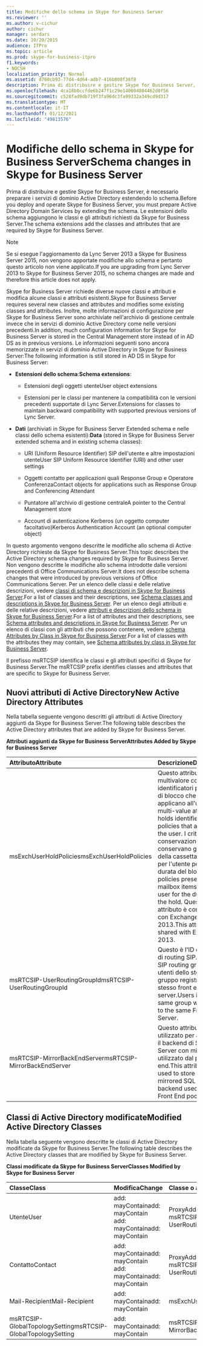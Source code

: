 ```yaml
---
title: Modifiche dello schema in Skype for Business Server
ms.reviewer: ''
ms.author: v-cichur
author: cichur
manager: serdars
ms.date: 10/20/2015
audience: ITPro
ms.topic: article
ms.prod: skype-for-business-itpro
f1.keywords:
- NOCSH
localization_priority: Normal
ms.assetid: d760cb93-77d4-4d64-adb7-416b808f36f8
description: Prima di distribuire e gestire Skype for Business Server, è necessario preparare i servizi di dominio Active Directory estendendo lo schema. Le estensioni dello schema aggiungono le classi e gli attributi richiesti da Skype for Business Server.
ms.openlocfilehash: 4ca18b0ccfde6b247f1c29e140004804462d0f56
ms.sourcegitcommit: c528fad9db719f3fa96dc3fa99332a349cd9d317
ms.translationtype: MT
ms.contentlocale: it-IT
ms.lasthandoff: 01/12/2021
ms.locfileid: "49813576"
---
```

# <a name="schema-changes-in-skype-for-business-server"></a><span data-ttu-id="94da4-104">Modifiche dello schema in Skype for Business Server</span><span class="sxs-lookup"><span data-stu-id="94da4-104">Schema changes in Skype for Business Server</span></span>
 
<span data-ttu-id="94da4-105">Prima di distribuire e gestire Skype for Business Server, è necessario preparare i servizi di dominio Active Directory estendendo lo schema.</span><span class="sxs-lookup"><span data-stu-id="94da4-105">Before you deploy and operate Skype for Business Server, you must prepare Active Directory Domain Services by extending the schema.</span></span> <span data-ttu-id="94da4-106">Le estensioni dello schema aggiungono le classi e gli attributi richiesti da Skype for Business Server.</span><span class="sxs-lookup"><span data-stu-id="94da4-106">The schema extensions add the classes and attributes that are required by Skype for Business Server.</span></span>

> [!NOTE]
> <span data-ttu-id="94da4-107">Se si esegue l'aggiornamento da Lync Server 2013 a Skype for Business Server 2015, non vengono apportate modifiche allo schema e pertanto questo articolo non viene applicato.</span><span class="sxs-lookup"><span data-stu-id="94da4-107">If you are upgrading from Lync Server 2013 to Skype for Business Server 2015, no schema changes are made and therefore this article does not apply.</span></span>
  
<span data-ttu-id="94da4-108">Skype for Business Server richiede diverse nuove classi e attributi e modifica alcune classi e attributi esistenti.</span><span class="sxs-lookup"><span data-stu-id="94da4-108">Skype for Business Server requires several new classes and attributes and modifies some existing classes and attributes.</span></span> <span data-ttu-id="94da4-109">Inoltre, molte informazioni di configurazione per Skype for Business Server sono archiviate nell'archivio di gestione centrale invece che in servizi di dominio Active Directory come nelle versioni precedenti.</span><span class="sxs-lookup"><span data-stu-id="94da4-109">In addition, much configuration information for Skype for Business Server is stored in the Central Management store instead of in AD DS as in previous versions.</span></span> <span data-ttu-id="94da4-110">Le informazioni seguenti sono ancora memorizzate in servizi di dominio Active Directory in Skype for Business Server:</span><span class="sxs-lookup"><span data-stu-id="94da4-110">The following information is still stored in AD DS in Skype for Business Server:</span></span>
  
- <span data-ttu-id="94da4-111">**Estensioni dello schema**:</span><span class="sxs-lookup"><span data-stu-id="94da4-111">**Schema extensions**:</span></span>
    
  - <span data-ttu-id="94da4-112">Estensioni degli oggetti utente</span><span class="sxs-lookup"><span data-stu-id="94da4-112">User object extensions</span></span>
    
  - <span data-ttu-id="94da4-113">Estensioni per le classi per mantenere la compatibilità con le versioni precedenti supportate di Lync Server.</span><span class="sxs-lookup"><span data-stu-id="94da4-113">Extensions for classes to maintain backward compatibility with supported previous versions of Lync Server.</span></span>
    
- <span data-ttu-id="94da4-114">**Dati** (archiviati in Skype for Business Server Extended schema e nelle classi dello schema esistenti):</span><span class="sxs-lookup"><span data-stu-id="94da4-114">**Data** (stored in Skype for Business Server extended schema and in existing schema classes):</span></span>
    
  - <span data-ttu-id="94da4-115">URI (Uniform Resource Identifier) SIP dell'utente e altre impostazioni utente</span><span class="sxs-lookup"><span data-stu-id="94da4-115">User SIP Uniform Resource Identifier (URI) and other user settings</span></span>
    
  - <span data-ttu-id="94da4-116">Oggetti contatto per applicazioni quali Response Group e Operatore Conferenza</span><span class="sxs-lookup"><span data-stu-id="94da4-116">Contact objects for applications such as Response Group and Conferencing Attendant</span></span>
    
  - <span data-ttu-id="94da4-117">Puntatore all'archivio di gestione centrale</span><span class="sxs-lookup"><span data-stu-id="94da4-117">A pointer to the Central Management store</span></span>
    
  - <span data-ttu-id="94da4-118">Account di autenticazione Kerberos (un oggetto computer facoltativo)</span><span class="sxs-lookup"><span data-stu-id="94da4-118">Kerberos Authentication Account (an optional computer object)</span></span>
    
<span data-ttu-id="94da4-119">In questo argomento vengono descritte le modifiche allo schema di Active Directory richieste da Skype for Business Server.</span><span class="sxs-lookup"><span data-stu-id="94da4-119">This topic describes the Active Directory schema changes required by Skype for Business Server.</span></span> <span data-ttu-id="94da4-120">Non vengono descritte le modifiche allo schema introdotte dalle versioni precedenti di Office Communications Server.</span><span class="sxs-lookup"><span data-stu-id="94da4-120">It does not describe schema changes that were introduced by previous versions of Office Communications Server.</span></span> <span data-ttu-id="94da4-121">Per un elenco delle classi e delle relative descrizioni, vedere [classi di schema e descrizioni in Skype for Business Server](schema-classes-and-descriptions.md).</span><span class="sxs-lookup"><span data-stu-id="94da4-121">For a list of classes and their descriptions, see [Schema classes and descriptions in Skype for Business Server](schema-classes-and-descriptions.md).</span></span> <span data-ttu-id="94da4-122">Per un elenco degli attributi e delle relative descrizioni, vedere [attributi e descrizioni dello schema in Skype for Business Server](schema-attributes-and-descriptions.md).</span><span class="sxs-lookup"><span data-stu-id="94da4-122">For a list of attributes and their descriptions, see [Schema attributes and descriptions in Skype for Business Server](schema-attributes-and-descriptions.md).</span></span> <span data-ttu-id="94da4-123">Per un elenco di classi con gli attributi che possono contenere, vedere [schema Attributes by Class in Skype for Business Server](schema-attributes-by-class.md).</span><span class="sxs-lookup"><span data-stu-id="94da4-123">For a list of classes with the attributes they may contain, see [Schema attributes by class in Skype for Business Server](schema-attributes-by-class.md).</span></span>
  
<span data-ttu-id="94da4-124">Il prefisso msRTCSIP identifica le classi e gli attributi specifici di Skype for Business Server.</span><span class="sxs-lookup"><span data-stu-id="94da4-124">The msRTCSIP prefix identifies classes and attributes that are specific to Skype for Business Server.</span></span>
  
## <a name="new-active-directory-attributes"></a><span data-ttu-id="94da4-125">Nuovi attributi di Active Directory</span><span class="sxs-lookup"><span data-stu-id="94da4-125">New Active Directory Attributes</span></span>

<span data-ttu-id="94da4-126">Nella tabella seguente vengono descritti gli attributi di Active Directory aggiunti da Skype for Business Server.</span><span class="sxs-lookup"><span data-stu-id="94da4-126">The following table describes the Active Directory attributes that are added by Skype for Business Server.</span></span>
  
<span data-ttu-id="94da4-127">**Attributi aggiunti da Skype for Business Server**</span><span class="sxs-lookup"><span data-stu-id="94da4-127">**Attributes Added by Skype for Business Server**</span></span>

|<span data-ttu-id="94da4-128">**Attributo**</span><span class="sxs-lookup"><span data-stu-id="94da4-128">**Attribute**</span></span>|<span data-ttu-id="94da4-129">**Descrizione**</span><span class="sxs-lookup"><span data-stu-id="94da4-129">**Description**</span></span>|
|:-----|:-----|
|<span data-ttu-id="94da4-130">msExchUserHoldPolicies</span><span class="sxs-lookup"><span data-stu-id="94da4-130">msExchUserHoldPolicies</span></span>  <br/> |<span data-ttu-id="94da4-131">Questo attributo multivalore contiene gli identificatori per i criteri di blocco che si applicano all'utente.</span><span class="sxs-lookup"><span data-stu-id="94da4-131">This multi-value attribute holds identifiers for hold policies that apply to the user.</span></span> <span data-ttu-id="94da4-132">I criteri di conservazione conservano gli elementi della cassetta postale per l'utente per tutta la durata del blocco.</span><span class="sxs-lookup"><span data-stu-id="94da4-132">Hold policies preserve mailbox items for the user for the duration of the hold.</span></span> <span data-ttu-id="94da4-133">Questo attributo è condiviso con Exchange 2013.</span><span class="sxs-lookup"><span data-stu-id="94da4-133">This attribute is shared with Exchange 2013.</span></span>  <br/> |
|<span data-ttu-id="94da4-134">msRTCSIP-UserRoutingGroupId</span><span class="sxs-lookup"><span data-stu-id="94da4-134">msRTCSIP-UserRoutingGroupId</span></span>  <br/> |<span data-ttu-id="94da4-135">Questo è l'ID del gruppo di routing SIP.</span><span class="sxs-lookup"><span data-stu-id="94da4-135">This is the SIP routing group ID.</span></span> <span data-ttu-id="94da4-136">Gli utenti dello stesso gruppo registreranno lo stesso front end server.</span><span class="sxs-lookup"><span data-stu-id="94da4-136">Users in the same group will register to the same Front End Server.</span></span>  <br/> |
|<span data-ttu-id="94da4-137">msRTCSIP-MirrorBackEndServer</span><span class="sxs-lookup"><span data-stu-id="94da4-137">msRTCSIP-MirrorBackEndServer</span></span>  <br/> |<span data-ttu-id="94da4-138">Questo attributo viene utilizzato per archiviare il backend di SQL Server con mirroring utilizzato dal pool Front end.</span><span class="sxs-lookup"><span data-stu-id="94da4-138">This attribute is used to store the mirrored SQL Server backend used by the Front End pool.</span></span>  <br/> |
   
## <a name="modified-active-directory-classes"></a><span data-ttu-id="94da4-139">Classi di Active Directory modificate</span><span class="sxs-lookup"><span data-stu-id="94da4-139">Modified Active Directory Classes</span></span>

<span data-ttu-id="94da4-140">Nella tabella seguente vengono descritte le classi di Active Directory modificate da Skype for Business Server.</span><span class="sxs-lookup"><span data-stu-id="94da4-140">The following table describes the Active Directory classes that are modified by Skype for Business Server.</span></span>
  
<span data-ttu-id="94da4-141">**Classi modificate da Skype for Business Server**</span><span class="sxs-lookup"><span data-stu-id="94da4-141">**Classes Modified by Skype for Business Server**</span></span>

|<span data-ttu-id="94da4-142">**Classe**</span><span class="sxs-lookup"><span data-stu-id="94da4-142">**Class**</span></span>|<span data-ttu-id="94da4-143">**Modifica**</span><span class="sxs-lookup"><span data-stu-id="94da4-143">**Change**</span></span>|<span data-ttu-id="94da4-144">**Classe o attributo**</span><span class="sxs-lookup"><span data-stu-id="94da4-144">**Class or Attribute**</span></span>|
|:-----|:-----|:-----|
|<span data-ttu-id="94da4-145">Utente</span><span class="sxs-lookup"><span data-stu-id="94da4-145">User</span></span>  <br/> |<span data-ttu-id="94da4-146">add: mayContain</span><span class="sxs-lookup"><span data-stu-id="94da4-146">add: mayContain</span></span>  <br/> <span data-ttu-id="94da4-147">add: mayContain</span><span class="sxs-lookup"><span data-stu-id="94da4-147">add: mayContain</span></span>  <br/> |<span data-ttu-id="94da4-148">ProxyAddresses</span><span class="sxs-lookup"><span data-stu-id="94da4-148">ProxyAddresses</span></span>  <br/> <span data-ttu-id="94da4-149">msRTCSIP-UserRoutingGroupId</span><span class="sxs-lookup"><span data-stu-id="94da4-149">msRTCSIP-UserRoutingGroupId</span></span>  <br/> |
|<span data-ttu-id="94da4-150">Contatto</span><span class="sxs-lookup"><span data-stu-id="94da4-150">Contact</span></span>  <br/> |<span data-ttu-id="94da4-151">add: mayContain</span><span class="sxs-lookup"><span data-stu-id="94da4-151">add: mayContain</span></span>  <br/> <span data-ttu-id="94da4-152">add: mayContain</span><span class="sxs-lookup"><span data-stu-id="94da4-152">add: mayContain</span></span>  <br/> |<span data-ttu-id="94da4-153">ProxyAddresses</span><span class="sxs-lookup"><span data-stu-id="94da4-153">ProxyAddresses</span></span>  <br/> <span data-ttu-id="94da4-154">msRTCSIP-UserRoutingGroupId</span><span class="sxs-lookup"><span data-stu-id="94da4-154">msRTCSIP-UserRoutingGroupId</span></span>  <br/> |
|<span data-ttu-id="94da4-155">Mail-Recipient</span><span class="sxs-lookup"><span data-stu-id="94da4-155">Mail-Recipient</span></span>  <br/> |<span data-ttu-id="94da4-156">add: mayContain</span><span class="sxs-lookup"><span data-stu-id="94da4-156">add: mayContain</span></span>  <br/> |<span data-ttu-id="94da4-157">msExchUserHoldPolicies</span><span class="sxs-lookup"><span data-stu-id="94da4-157">msExchUserHoldPolicies</span></span>  <br/> |
|<span data-ttu-id="94da4-158">msRTCSIP-GlobalTopologySetting</span><span class="sxs-lookup"><span data-stu-id="94da4-158">msRTCSIP-GlobalTopologySetting</span></span>  <br/> |<span data-ttu-id="94da4-159">add: mayContain</span><span class="sxs-lookup"><span data-stu-id="94da4-159">add: mayContain</span></span>  <br/> |<span data-ttu-id="94da4-160">msRTCSIP-MirrorBackEndServer</span><span class="sxs-lookup"><span data-stu-id="94da4-160">msRTCSIP-MirrorBackEndServer</span></span>  <br/> |
   

